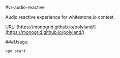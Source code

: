 #vr-audio-reactive 

Audio reactive experience for whitestone.io contest.

URL: [https://monogrid.github.io/polyland/](https://monogrid.github.io/polyland/)

###Usage:

`npm start`